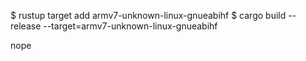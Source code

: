 
$ rustup target add armv7-unknown-linux-gnueabihf
$ cargo build --release --target=armv7-unknown-linux-gnueabihf

  nope
